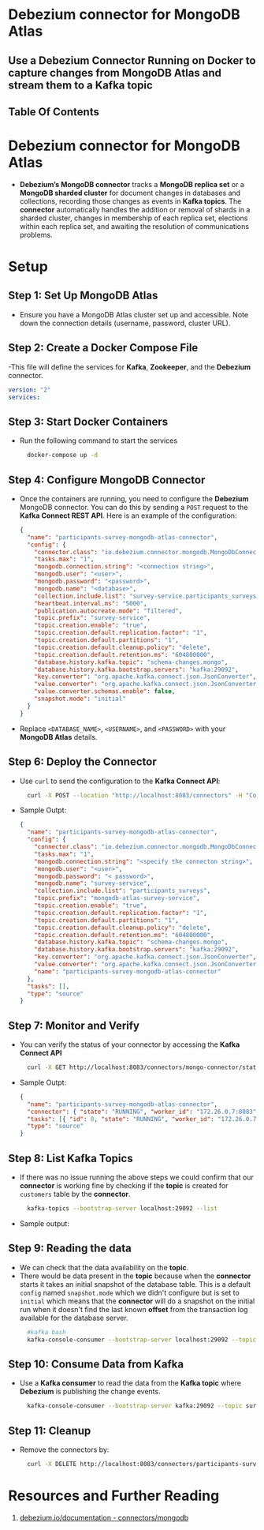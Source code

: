 # Debezium connector for MongoDB Atlas

## Use a Debezium Connector Running on Docker to capture changes from MongoDB Atlas and stream them to a Kafka topic

## Table Of Contents

# Debezium connector for MongoDB Atlas

- **Debezium’s MongoDB connector** tracks a **MongoDB replica set** or a **MongoDB sharded cluster** for document changes in databases and collections, recording those changes as events in **Kafka topics**. The **connector** automatically handles the addition or removal of shards in a sharded cluster, changes in membership of each replica set, elections within each replica set, and awaiting the resolution of communications problems.

# Setup

## Step 1: Set Up MongoDB Atlas

- Ensure you have a MongoDB Atlas cluster set up and accessible. Note down the connection details (username, password, cluster URL).

## Step 2: Create a Docker Compose File

-This file will define the services for **Kafka**, **Zookeeper**, and the **Debezium** connector.

```yml
version: "2"
services:
```

## Step 3: Start Docker Containers

- Run the following command to start the services
  ```sh
    docker-compose up -d
  ```

## Step 4: Configure MongoDB Connector

- Once the containers are running, you need to configure the **Debezium** MongoDB connector. You can do this by sending a `POST` request to the **Kafka Connect REST API**. Here is an example of the configuration:

  ```json
  {
    "name": "participants-survey-mongodb-atlas-connector",
    "config": {
      "connector.class": "io.debezium.connector.mongodb.MongoDbConnector",
      "tasks.max": "1",
      "mongodb.connection.string": "<connection string>",
      "mongodb.user": "<user>",
      "mongodb.password": "<password>",
      "mongodb.name": "<database>",
      "collection.include.list": "survey-service.participants_surveys",
      "heartbeat.interval.ms": "5000",
      "publication.autocreate.mode": "filtered",
      "topic.prefix": "survey-service",
      "topic.creation.enable": "true",
      "topic.creation.default.replication.factor": "1",
      "topic.creation.default.partitions": "1",
      "topic.creation.default.cleanup.policy": "delete",
      "topic.creation.default.retention.ms": "604800000",
      "database.history.kafka.topic": "schema-changes.mongo",
      "database.history.kafka.bootstrap.servers": "kafka:29092",
      "key.converter": "org.apache.kafka.connect.json.JsonConverter",
      "value.converter": "org.apache.kafka.connect.json.JsonConverter",
      "value.converter.schemas.enable": false,
      "snapshot.mode": "initial"
    }
  }
  ```

- Replace `<DATABASE_NAME>`, `<USERNAME>`, and `<PASSWORD>` with your **MongoDB Atlas** details.

## Step 6: Deploy the Connector

- Use `curl` to send the configuration to the **Kafka Connect API**:
  ```sh
    curl -X POST --location "http://localhost:8083/connectors" -H "Content-Type: application/json" -H "Accept: application/json" -d @register-participants-survey-mongodb-atlas-connector.json
  ```
- Sample Outpt:
  ```json
  {
    "name": "participants-survey-mongodb-atlas-connector",
    "config": {
      "connector.class": "io.debezium.connector.mongodb.MongoDbConnector",
      "tasks.max": "1",
      "mongodb.connection.string": "<specify the connecton string>",
      "mongodb.user": "<user>",
      "mongodb.password": "< password>",
      "mongodb.name": "survey-service",
      "collection.include.list": "participants_surveys",
      "topic.prefix": "mongodb-atlas-survey-service",
      "topic.creation.enable": "true",
      "topic.creation.default.replication.factor": "1",
      "topic.creation.default.partitions": "1",
      "topic.creation.default.cleanup.policy": "delete",
      "topic.creation.default.retention.ms": "604800000",
      "database.history.kafka.topic": "schema-changes.mongo",
      "database.history.kafka.bootstrap.servers": "kafka:29092",
      "key.converter": "org.apache.kafka.connect.json.JsonConverter",
      "value.converter": "org.apache.kafka.connect.json.JsonConverter",
      "name": "participants-survey-mongodb-atlas-connector"
    },
    "tasks": [],
    "type": "source"
  }
  ```

## Step 7: Monitor and Verify

- You can verify the status of your connector by accessing the **Kafka Connect API**
  ```sh
    curl -X GET http://localhost:8083/connectors/mongo-connector/status
  ```
- Sample Outpt:
  ```json
  {
    "name": "participants-survey-mongodb-atlas-connector",
    "connector": { "state": "RUNNING", "worker_id": "172.26.0.7:8083" },
    "tasks": [{ "id": 0, "state": "RUNNING", "worker_id": "172.26.0.7:8083" }],
    "type": "source"
  }
  ```

## Step 8: List Kafka Topics

- If there was no issue running the above steps we could confirm that our **connector** is working fine by checking if the **topic** is created for `customers` table by the **connector**.
  ```sh
    kafka-topics --bootstrap-server localhost:29092 --list
  ```
- Sample output:

## Step 9: Reading the data

- We can check that the data availability on the **topic**.
- There would be data present in the **topic** because when the **connector** starts it takes an initial snapshot of the database table. This is a default `config` named `snapshot.mode` which we didn't configure but is set to `initial` which means that the **connector** will do a snapshot on the initial run when it doesn't find the last known **offset** from the transaction log available for the database server.
  ```bash
    #kafka bash
    kafka-console-consumer --bootstrap-server localhost:29092 --topic postgres.public.customers --from-beginning
  ```

## Step 10: Consume Data from Kafka

- Use a **Kafka consumer** to read the data from the **Kafka topic** where **Debezium** is publishing the change events.

  ```sh
    kafka-console-consumer --bootstrap-server kafka:29092 --topic survey-service.survey-service.participants_surveys --from-beginning
  ```

## Step 11: Cleanup

- Remove the connectors by:
  ```sh
    curl -X DELETE http://localhost:8083/connectors/participants-survey-mongodb-atlas-connector
  ```

# Resources and Further Reading

1. [debezium.io/documentation - connectors/mongodb](https://debezium.io/documentation/reference/1.9/connectors/mongodb.html)
